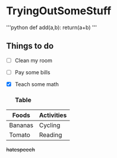# TryingOutSomeStuff
'''python
def add(a,b):
  return(a+b)
  '''
## Things to do
- [ ] Clean my room
- [ ] Pay some bills
- [x] Teach some math
  
  ### Table
 Foods|Activities
 -----|----------
 Bananas| Cycling
 Tomato | Reading
 
 ~~hatespeech~~
 
  
  
